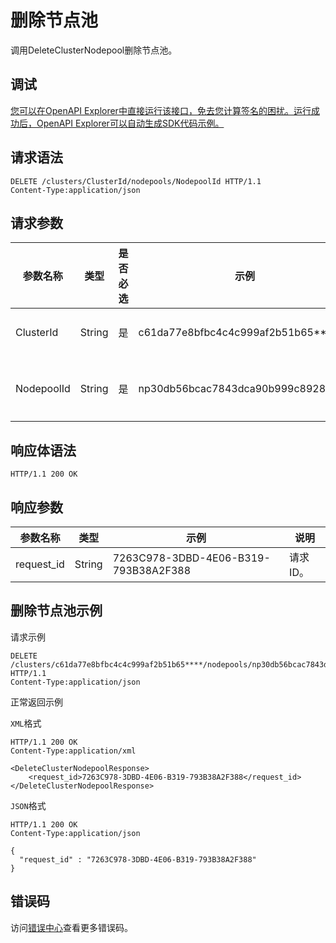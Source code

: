 # 删除节点池

调用DeleteClusterNodepool删除节点池。

## 调试

[您可以在OpenAPI Explorer中直接运行该接口，免去您计算签名的困扰。运行成功后，OpenAPI Explorer可以自动生成SDK代码示例。](https://api.aliyun.com/#product=CS&api=DeleteClusterNodepool&type=ROA&version=2015-12-15)

## 请求语法

```
DELETE /clusters/ClusterId/nodepools/NodepoolId HTTP/1.1
Content-Type:application/json
```

## 请求参数

|参数名称|类型|是否必选|示例|说明|
|----|--|----|--|--|
|ClusterId|String|是|c61da77e8bfbc4c4c999af2b51b65\*\*\*\*|集群ID。 |
|NodepoolId|String|是|np30db56bcac7843dca90b999c8928\*\*\*\*|节点池ID。 |

## 响应体语法

```
HTTP/1.1 200 OK
```

## 响应参数

|参数名称|类型|示例|说明|
|----|--|--|--|
|request\_id|String|7263C978-3DBD-4E06-B319-793B38A2F388|请求ID。 |

## 删除节点池示例

请求示例

```
DELETE /clusters/c61da77e8bfbc4c4c999af2b51b65****/nodepools/np30db56bcac7843dca90b999c8928**** HTTP/1.1 
Content-Type:application/json
```

正常返回示例

`XML`格式

```
HTTP/1.1 200 OK
Content-Type:application/xml

<DeleteClusterNodepoolResponse>
    <request_id>7263C978-3DBD-4E06-B319-793B38A2F388</request_id>
</DeleteClusterNodepoolResponse>
```

`JSON`格式

```
HTTP/1.1 200 OK
Content-Type:application/json

{
  "request_id" : "7263C978-3DBD-4E06-B319-793B38A2F388"
}
```

## 错误码

访问[错误中心](https://error-center.alibabacloud.com/status/product/CS)查看更多错误码。


